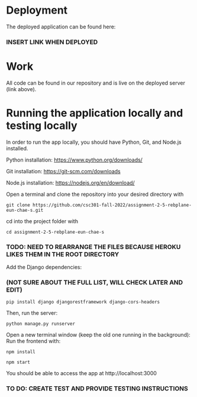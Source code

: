 # Deployment
The deployed application can be found here: 
### INSERT LINK WHEN DEPLOYED

# Work
All code can be found in our repository and is live on the deployed server (link above).

# Running the application locally and testing locally
In order to run the app locally, you should have Python, Git, and Node.js installed.

Python installation: https://www.python.org/downloads/

Git installation: https://git-scm.com/downloads

Node.js installation: https://nodejs.org/en/download/

Open a terminal and clone the repository into your desired directory with
<pre><code>git clone https://github.com/csc301-fall-2022/assignment-2-5-rebplane-eun-chae-s.git</code></pre>

cd into the project folder with
<pre><code>cd assignment-2-5-rebplane-eun-chae-s</code></pre>

### TODO: NEED TO REARRANGE THE FILES BECAUSE HEROKU LIKES THEM IN THE ROOT DIRECTORY

Add the Django dependencies: 
### (NOT SURE ABOUT THE FULL LIST, WILL CHECK LATER AND EDIT)
<pre><code>pip install django djangorestframework django-cors-headers</code></pre>
Then, run the server:
<pre><code>python manage.py runserver</code></pre>

Open a new terminal window (keep the old one running in the background):
Run the frontend with:
<pre><code>npm install</code></pre>
<pre><code>npm start</code></pre>

You should be able to access the app at http://localhost:3000 

### TO DO: CREATE TEST AND PROVIDE TESTING INSTRUCTIONS
